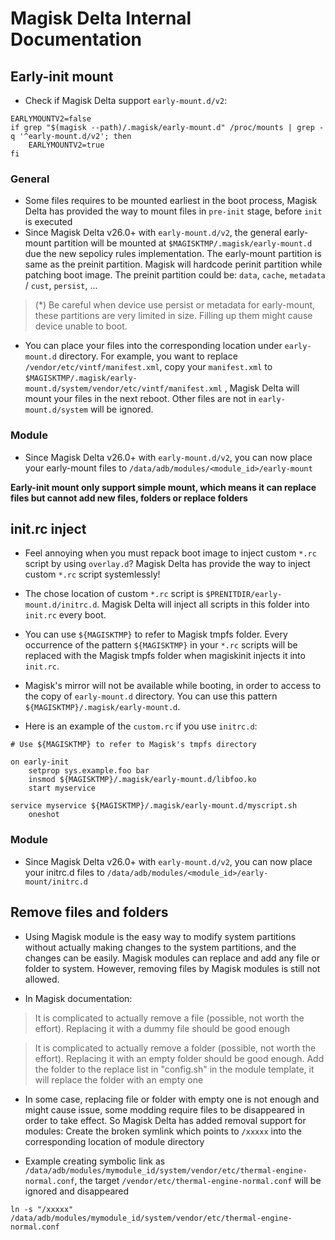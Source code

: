 # Magisk Delta Internal Documentation

## Early-init mount

- Check if Magisk Delta support `early-mount.d/v2`:

```
EARLYMOUNTV2=false
if grep "$(magisk --path)/.magisk/early-mount.d" /proc/mounts | grep -q '^early-mount.d/v2'; then
    EARLYMOUNTV2=true
fi
```

### General

- Some files requires to be mounted earliest in the boot process, Magisk Delta has provided the way to mount files in `pre-init` stage, before `init` is executed
- Since Magisk Delta v26.0+ with `early-mount.d/v2`, the general early-mount partition will be mounted at `$MAGISKTMP/.magisk/early-mount.d` due the new sepolicy rules implementation. The early-mount partition is same as the preinit partition. Magisk will hardcode perinit partition while patching boot image. The preinit partition could be: `data`, `cache`, `metadata` / `cust`, `persist`, ...

> (*) Be careful when device use persist or metadata for early-mount, these partitions are very limited in size. Filling up them might cause device unable to boot.

- You can place your files into the corresponding location under `early-mount.d` directory. For example, you want to replace `/vendor/etc/vintf/manifest.xml`, copy your `manifest.xml` to `$MAGISKTMP/.magisk/early-mount.d/system/vendor/etc/vintf/manifest.xml` , Magisk Delta will mount your files in the next reboot​. Other files are not in `early-mount.d/system` will be ignored.

### Module

- Since Magisk Delta v26.0+ with `early-mount.d/v2`, you can now place your early-mount files to `/data/adb/modules/<module_id>/early-mount`

**Early-init mount only support simple mount, which means it can replace files but cannot add new files, folders or replace folders**

## init.rc inject

- Feel annoying when you must repack boot image to inject custom `*.rc` script by using `overlay.d`? Magisk Delta has provide the way to inject custom `*.rc` script systemlessly!
- The chose location of custom `*.rc` script is `$PRENITDIR/early-mount.d/initrc.d`. Magisk Delta will inject all scripts in this folder into `init.rc` every boot.
- You can use `${MAGISKTMP}` to refer to Magisk tmpfs folder. Every occurrence of the pattern `${MAGISKTMP}` in your `*.rc` scripts will be replaced with the Magisk tmpfs folder when magiskinit injects it into `init.rc`.
- Magisk's mirror will not be available while booting, in order to access to the copy of `early-mount.d` directory. You can use this pattern `${MAGISKTMP}/.magisk/early-mount.d`.

- Here is an example of the `custom.rc` if you use `initrc.d`:

```
# Use ${MAGISKTMP} to refer to Magisk's tmpfs directory

on early-init
    setprop sys.example.foo bar
    insmod ${MAGISKTMP}/.magisk/early-mount.d/libfoo.ko
    start myservice

service myservice ${MAGISKTMP}/.magisk/early-mount.d/myscript.sh
    oneshot
```

### Module

- Since Magisk Delta v26.0+ with `early-mount.d/v2`, you can now place your initrc.d files to `/data/adb/modules/<module_id>/early-mount/initrc.d`


## Remove files and folders

- Using Magisk module is the easy way to modify system partitions without actually making changes to the system partitions, and the changes can be easily. Magisk modules can replace and add any file or folder to system. However, removing files by Magisk modules is still not allowed.

- In Magisk documentation:

> It is complicated to actually remove a file (possible, not worth the effort). Replacing it with a dummy file should be good enough

> It is complicated to actually remove a folder (possible, not worth the effort). Replacing it with an empty folder should be good enough. Add the folder to the replace list in "config.sh" in the module template, it will replace the folder with an empty one

- In some case, replacing file or folder with empty one is not enough and might cause issue, some modding require files to be disappeared in order to take effect. So Magisk Delta has added removal support for modules: Create the broken symlink which points to `/xxxxx` into the corresponding location of module directory

- Example creating symbolic link as `/data/adb/modules/mymodule_id/system/vendor/etc/thermal-engine-normal.conf`, the target `/vendor/etc/thermal-engine-normal.conf` will be ignored and disappeared

```
ln -s "/xxxxx" /data/adb/modules/mymodule_id/system/vendor/etc/thermal-engine-normal.conf
```

